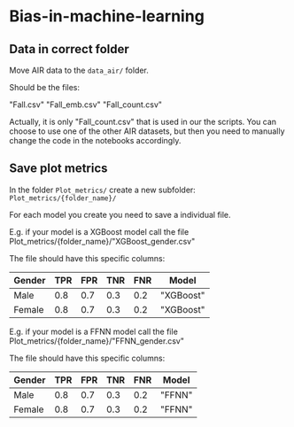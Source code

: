 # Bias-in-machine-learning

## Data in correct folder
Move AIR data to the `data_air/` folder.

Should be the files:

"Fall.csv"
"Fall_emb.csv"
"Fall_count.csv"

Actually, it is only "Fall_count.csv" that is used in our the scripts. You can choose to use one of the other AIR datasets, but then you need to manually change the code in the notebooks accordingly. 

## Save plot metrics

In the folder `Plot_metrics/` create a new subfolder: `Plot_metrics/{folder_name}/`

For each model you create you need to save a individual file.

E.g. if your model is a XGBoost model call the file Plot_metrics/{folder_name}/"XGBoost_gender.csv"

The file should have this specific columns:

| Gender | TPR | FPR | TNR | FNR | Model     |
|--------|-----|-----|-----|-----|-----------|
| Male   | 0.8 | 0.7 | 0.3 | 0.2 | "XGBoost" |
| Female | 0.8 | 0.7 | 0.3 | 0.2 | "XGBoost" |


E.g. if your model is a FFNN model call the file Plot_metrics/{folder_name}/"FFNN_gender.csv"

The file should have this specific columns:

| Gender | TPR | FPR | TNR | FNR | Model     |
|--------|-----|-----|-----|-----|-----------|
| Male   | 0.8 | 0.7 | 0.3 | 0.2 | "FFNN" |
| Female | 0.8 | 0.7 | 0.3 | 0.2 | "FFNN" |







